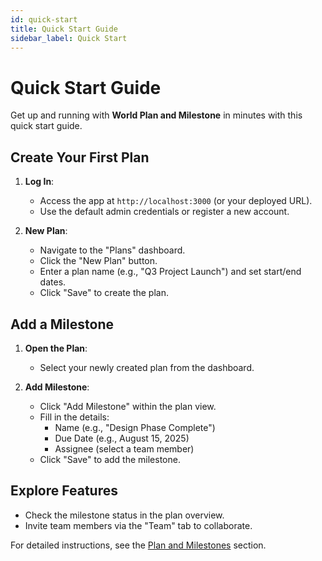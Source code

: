 ```yaml
---
id: quick-start
title: Quick Start Guide
sidebar_label: Quick Start
---
```


# Quick Start Guide

Get up and running with **World Plan and Milestone** in minutes with this quick start guide.

## Create Your First Plan

1. **Log In**:

   - Access the app at `http://localhost:3000` (or your deployed URL).
   - Use the default admin credentials or register a new account.

2. **New Plan**:
   - Navigate to the "Plans" dashboard.
   - Click the "New Plan" button.
   - Enter a plan name (e.g., "Q3 Project Launch") and set start/end dates.
   - Click "Save" to create the plan.

## Add a Milestone

1. **Open the Plan**:

   - Select your newly created plan from the dashboard.

2. **Add Milestone**:
   - Click "Add Milestone" within the plan view.
   - Fill in the details:
     - Name (e.g., "Design Phase Complete")
     - Due Date (e.g., August 15, 2025)
     - Assignee (select a team member)
   - Click "Save" to add the milestone.

## Explore Features

- Check the milestone status in the plan overview.
- Invite team members via the "Team" tab to collaborate.

For detailed instructions, see the [Plan and Milestones](#plan-milestones) section.
